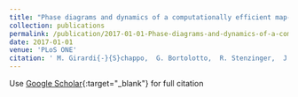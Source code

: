 ```yaml
---
title: "Phase diagrams and dynamics of a computationally efficient map-based neuron model"
collection: publications
permalink: /publication/2017-01-01-Phase-diagrams-and-dynamics-of-a-computationally-efficient-map-based-neuron-model
date: 2017-01-01
venue: 'PLoS ONE'
citation: ' M. Girardi{-}{S}chappo,  G. Bortolotto,  R. Stenzinger,  J. Gonsalves,  M. Tragtenberg, &quot;Phase diagrams and dynamics of a computationally efficient map-based neuron model.&quot; PLoS ONE, 2017.'
---
```

Use [Google Scholar](https://scholar.google.com/scholar?q=Phase+diagrams+and+dynamics+of+a+computationally+efficient+map+based+neuron+model){:target="_blank"} for full citation